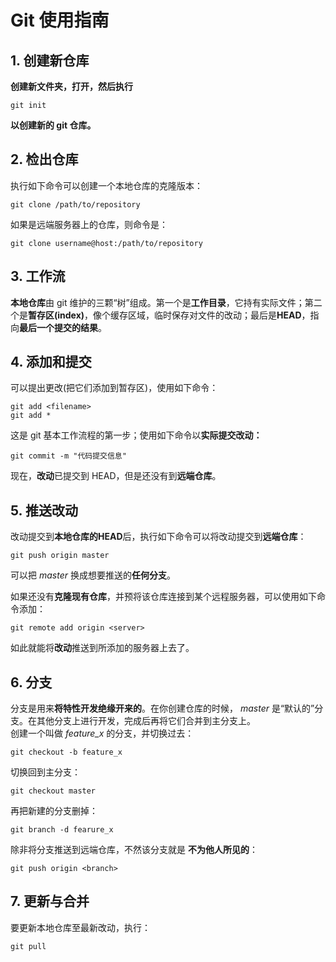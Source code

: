 # Git 使用指南 #

## 1. 创建新仓库 ##

**创建新文件夹，打开，然后执行**  

    git init

**以创建新的 git 仓库。**

## 2. 检出仓库 ##

执行如下命令可以创建一个本地仓库的克隆版本：  

    git clone /path/to/repository

如果是远端服务器上的仓库，则命令是：

    git clone username@host:/path/to/repository

## 3. 工作流 ##

**本地仓库**由 git 维护的三颗“树”组成。第一个是**工作目录**，它持有实际文件；第二个是**暂存区(index)**，像个缓存区域，临时保存对文件的改动；最后是**HEAD**，指向**最后一个提交的结果**。

## 4. 添加和提交 ##

可以提出更改(把它们添加到暂存区)，使用如下命令：

    git add <filename>
	git add *

这是 git 基本工作流程的第一步；使用如下命令以**实际提交改动：**

    git commit -m "代码提交信息"

现在，**改动**已提交到 HEAD，但是还没有到**远端仓库**。

## 5. 推送改动 ##

改动提交到**本地仓库的HEAD**后，执行如下命令可以将改动提交到**远端仓库**：

    git push origin master

可以把 *master* 换成想要推送的**任何分支**。

如果还没有**克隆现有仓库**，并预将该仓库连接到某个远程服务器，可以使用如下命令添加：

    git remote add origin <server>

如此就能将**改动**推送到所添加的服务器上去了。

## 6. 分支 ##

分支是用来**将特性开发绝缘开来的**。在你创建仓库的时候， *master* 是“默认的”分支。在其他分支上进行开发，完成后再将它们合并到主分支上。  
创建一个叫做 *feature_x* 的分支，并切换过去：  

    git checkout -b feature_x

切换回到主分支：

    git checkout master

再把新建的分支删掉：

    git branch -d fearure_x

除非将分支推送到远端仓库，不然该分支就是 **不为他人所见的**：

    git push origin <branch>

## 7. 更新与合并 ##

要更新本地仓库至最新改动，执行：

    git pull

